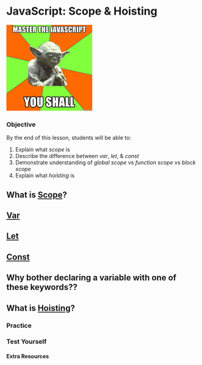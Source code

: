 # JavaScript: Scope & Hoisting

![alt text](/pics/js-encouragement.jpg "You got this!")
### Objective
By the end of this lesson, students will be able to:
1. Explain what *scope* is
2. Describe the difference between *var*, *let*, & *const*
3. Demonstrate understanding of *global scope* vs *function scope* vs *block scope*
4. Explain what *hoisting* is

## What is [Scope](https://developer.mozilla.org/en-US/docs/Glossary/Scope)?


## [Var](https://developer.mozilla.org/en-US/docs/Web/JavaScript/Reference/Statements/var)



## [Let](https://developer.mozilla.org/en-US/docs/Web/JavaScript/Reference/Statements/let) 


## [Const](https://developer.mozilla.org/en-US/docs/Web/JavaScript/Reference/Statements/const)


## Why bother declaring a variable with one of these keywords??


## What is [Hoisting](https://developer.mozilla.org/en-US/docs/Glossary/Hoisting)?

### Practice

### Test Yourself

#### Extra Resources